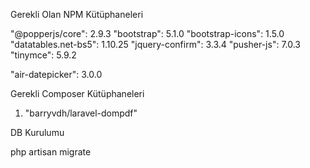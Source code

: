 
Gerekli Olan NPM Kütüphaneleri

"@popperjs/core": 2.9.3
"bootstrap": 5.1.0
"bootstrap-icons": 1.5.0
"datatables.net-bs5": 1.10.25
"jquery-confirm": 3.3.4
"pusher-js": 7.0.3
"tinymce": 5.9.2

"air-datepicker": 3.0.0


Gerekli Composer Kütüphaneleri

1. "barryvdh/laravel-dompdf"

DB Kurulumu

php artisan migrate
